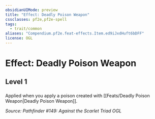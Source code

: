 ```yaml
---
obsidianUIMode: preview
title: "Effect: Deadly Poison Weapon"
cssclasses: pf2e,pf2e-spell
tags:
  - trait/common
aliases: "Compendium.pf2e.feat-effects.Item.ed9iJxdHuft6bDFF"
license: OGL
---
```

# Effect: Deadly Poison Weapon
## Level 1
### 






Applied when you apply a poison created with [[Feats/Deadly Poison Weapon|Deadly Poison Weapon]].

*Source: Pathfinder #149: Against the Scarlet Triad*
*OGL*